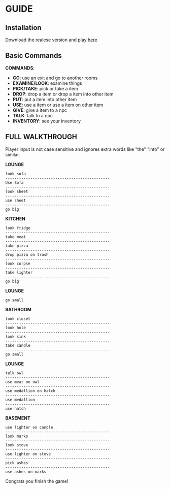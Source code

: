 # GUIDE

## Installation

Download the realese version and play [here](https://github.com/AuxPort66/Zork)

## Basic Commands

**COMMANDS**: 
* **GO**: use an exit and go to another rooms 
* **EXAMINE/LOOK**: examine things
* **PICK/TAKE**: pick or take a item
* **DROP**: drop a item or drop a item into other item
* **PUT**: put a item into other item
* **USE**: use a item or use a item on other item
* **GIVE**: give a item to a npc
* **TALK**: talk to a npc
* **INVENTORY**: see your inventory

## FULL WALKTHROUGH

Player input is not case sensitive and ignores extra words like "the" "into" or similar.

**LOUNGE**
`````
look sofa
----------------------------------------------
Use Sofa
----------------------------------------------
look sheet
----------------------------------------------
use sheet
----------------------------------------------
go big
`````
**KITCHEN**
`````
look fridge
----------------------------------------------
take meat
----------------------------------------------
take pizza
----------------------------------------------
drop pizza on trash
----------------------------------------------
look corpse
----------------------------------------------
take lighter
----------------------------------------------
go big
`````

**LOUNGE**
`````
go small
`````

**BATHROOM**
`````
look closet
----------------------------------------------
look hole
----------------------------------------------
look sink
----------------------------------------------
take candle
----------------------------------------------
go small
`````
**LOUNGE**
`````
talk owl
----------------------------------------------
use meat on owl
----------------------------------------------
use medallion on hatch
----------------------------------------------
use medallion
----------------------------------------------
use hatch
`````
**BASEMENT**
`````
use lighter on candle
----------------------------------------------
look marks
----------------------------------------------
look stove
----------------------------------------------
use lighter on stove
----------------------------------------------
pick ashes
----------------------------------------------
use ashes on marks
`````
Congrats you finish the game!
